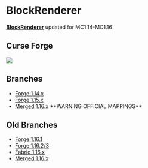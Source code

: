 # BlockRenderer

**[BlockRenderer](https://github.com/elytra/BlockRenderer)** updated for MC1.14-MC1.16

Curse Forge
---

[![](http://cf.way2muchnoise.eu/title/380456.svg?badge_style=for_the_badge)](https://www.curseforge.com/minecraft/mc-mods/block-renderer)

Branches
---
- [Forge 1.14.x](https://github.com/AterAnimAvis/BlockRenderer/tree/1.14)
- [Forge 1.15.x](https://github.com/AterAnimAvis/BlockRenderer/tree/1.15)
- [Merged 1.16.x](https://github.com/AterAnimAvis/BlockRenderer/tree/1.16-merged-official) \*\*WARNING OFFICIAL MAPPINGS\*\*

Old Branches
---
- [Forge 1.16.1](https://github.com/AterAnimAvis/BlockRenderer/tree/1.16.1-forge)
- [Forge 1.16.2/3](https://github.com/AterAnimAvis/BlockRenderer/tree/1.16-forge)
- [Fabric 1.16.x](https://github.com/AterAnimAvis/BlockRenderer/tree/1.16-fabric)
- [Merged 1.16.x](https://github.com/AterAnimAvis/BlockRenderer/tree/1.16-merged)
